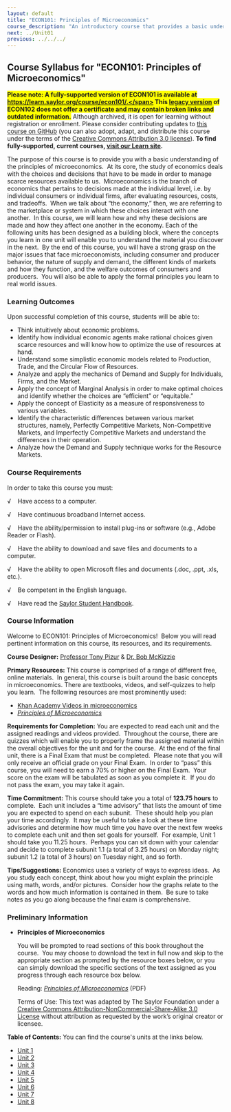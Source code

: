 ```yaml
---
layout: default
title: "ECON101: Principles of Microeconomics"
course_description: "An introductory course that provides a basic understanding of microeconomic principles. Analyzes the economic factors influencing decisions made at the individual level, after evaluating resources, costs, and tradeoffs."
next: ../Unit01
previous: ../../../
---
```

Course Syllabus for "ECON101: Principles of Microeconomics"
-----------------------------------------------------------

**<span style="background-color: yellow;">Please note: A fully-supported version of ECON101 is available at 
https://learn.saylor.org/course/econ101/.</span> This [legacy version](https://sayloracademy.zendesk.com/hc/en-us/articles/206089967) of ECON102 does not offer a certificate and may contain 
broken links and outdated information.** Although archived, it is open 
for learning without registration or enrollment. Please consider contributing 
updates to [this course on GitHub](https://github.com/saylordotorg/course_econ101) 
(you can also adopt, adapt, and distribute this course under the terms of 
the [Creative Commons Attribution 3.0 license](http://creativecommons.org/licenses/by/3.0/)). **To find fully-supported, current courses, [visit our 
Learn site](https://learn.saylor.org).**

The purpose of this course is to provide you with a basic understanding
of the principles of microeconomics.  At its core, the study of
economics deals with the choices and decisions that have to be made in
order to manage scarce resources available to us.  Microeconomics is the
branch of economics that pertains to decisions made at the individual
level, i.e. by individual consumers or individual firms, after
evaluating resources, costs, and tradeoffs.  When we talk about “the
economy,” then, we are referring to the marketplace or system in which
these choices interact with one another.  In this course, we will learn
how and why these decisions are made and how they affect one another in
the economy. Each of the following units has been designed as a building
block, where the concepts you learn in one unit will enable you to
understand the material you discover in the next.  By the end of this
course, you will have a strong grasp on the major issues that face
microeconomists, including consumer and producer behavior, the nature of
supply and demand, the different kinds of markets and how they function,
and the welfare outcomes of consumers and producers.  You will also be
able to apply the formal principles you learn to real world issues.

### Learning Outcomes

Upon successful completion of this course, students will be able to:  

-   Think intuitively about economic problems.
-   Identify how individual economic agents make rational choices given
    scarce resources and will know how to optimize the use of resources
    at hand.
-   Understand some simplistic economic models related to Production,
    Trade, and the Circular Flow of Resources.
-   Analyze and apply the mechanics of Demand and Supply for
    Individuals, Firms, and the Market.
-   Apply the concept of Marginal Analysis in order to make optimal
    choices and identify whether the choices are “efficient” or
    “equitable.”
-   Apply the concept of Elasticity as a measure of responsiveness to
    various variables.
-   Identify the characteristic differences between various market
    structures, namely, Perfectly Competitive Markets, Non-Competitive
    Markets, and Imperfectly Competitive Markets and understand the
    differences in their operation.
-   Analyze how the Demand and Supply technique works for the Resource
    Markets.

### Course Requirements

In order to take this course you must:

√    Have access to a computer.

√    Have continuous broadband Internet access.

√    Have the ability/permission to install plug-ins or software (e.g.,
Adobe Reader or Flash).

√    Have the ability to download and save files and documents to a
computer.

√    Have the ability to open Microsoft files and documents (.doc, .ppt,
.xls, etc.).

√    Be competent in the English language.

√    Have read the [Saylor Student
Handbook](https://resources.saylor.org/archived/wp-content/uploads/2012/05/Saylor-StudentHandbook.pdf).

### Course Information

Welcome to ECON101: Principles of Microeconomics!  Below you will read
pertinent information on this course, its resources, and its
requirements.  
  
 **Course Designer:** [Professor Tony
Pizur](http://www.saylor/faculty-o-t/#ProfessorTonyPizur) & [Dr. Bob
McKizzie](http://www.saylor.org/faculty-h-n/#DrBobMcKizzie)  
  
 **Primary Resources:** This course is comprised of a range of different
free, online materials.  In general, this course is built around the
basic concepts in microeconomics. There are textbooks, videos, and
self-quizzes to help you learn.  The following resources are most
prominently used:  

-   [Khan Academy Videos in
    microeconomics](http://www.khanacademy.org/#microeconomics)
-   [*Principles of
    Microeconomics*](https://resources.saylor.org/archived/textbooks/Principles%20of%20Microeconomics.pdf)

**Requirements for Completion:** You are expected to read each unit and
the assigned readings and videos provided.  Throughout the course, there
are quizzes which will enable you to properly frame the assigned
material within the overall objectives for the unit and for the course.
 At the end of the final unit, there is a Final Exam that must be
completed.  Please note that you will only receive an official grade on
your Final Exam.  In order to “pass” this course, you will need to earn
a 70% or higher on the Final Exam.  Your score on the exam will be
tabulated as soon as you complete it.  If you do not pass the exam, you
may take it again.  
  
 **Time Commitment:** This course should take you a total of **123.75
hours** to complete.  Each unit includes a “time advisory” that lists
the amount of time you are expected to spend on each subunit.  These
should help you plan your time accordingly.  It may be useful to take a
look at these time advisories and determine how much time you have over
the next few weeks to complete each unit and then set goals for
yourself.  For example, Unit 1 should take you 11.25 hours.  Perhaps you
can sit down with your calendar and decide to complete subunit 1.1 (a
total of 3.25 hours) on Monday night; subunit 1.2 (a total of 3 hours)
on Tuesday night, and so forth.  
  
 **Tips/Suggestions:** Economics uses a variety of ways to express
ideas.  As you study each concept, think about how you might explain the
principle using math, words, and/or pictures.  Consider how the graphs
relate to the words and how much information is contained in them.  Be
sure to take notes as you go along because the final exam is
comprehensive.

### Preliminary Information

-   **Principles of Microeconomics**

    You will be prompted to read sections of this book throughout the
    course.  You may choose to download the text in full now and skip to
    the appropriate section as prompted by the resource boxes below, or
    you can simply download the specific sections of the text assigned
    as you progress through each resource box below.  
      
     Reading: *[Principles of
    Microeconomics](https://resources.saylor.org/archived/textbooks/Principles%20of%20Microeconomics.pdf)* (PDF)  
      
     Terms of Use: This text was adapted by The Saylor Foundation under
    a [Creative Commons Attribution-NonCommercial-Share-Alike 3.0
    License](http://creativecommons.org/licenses/by-nc-sa/3.0/) without
    attribution as requested by the work’s original creator or licensee.

**Table of Contents:** You can find the course's units at the links below.

- [Unit 1](https://legacy.saylor.org/econ101/Unit01/)
- [Unit 2](https://legacy.saylor.org/econ101/Unit02/)
- [Unit 3](https://legacy.saylor.org/econ101/Unit03/)
- [Unit 4](https://legacy.saylor.org/econ101/Unit04/)
- [Unit 5](https://legacy.saylor.org/econ101/Unit05/)
- [Unit 6](https://legacy.saylor.org/econ101/Unit06/)
- [Unit 7](https://legacy.saylor.org/econ101/Unit07/)
- [Unit 8](https://legacy.saylor.org/econ101/Unit08/)
